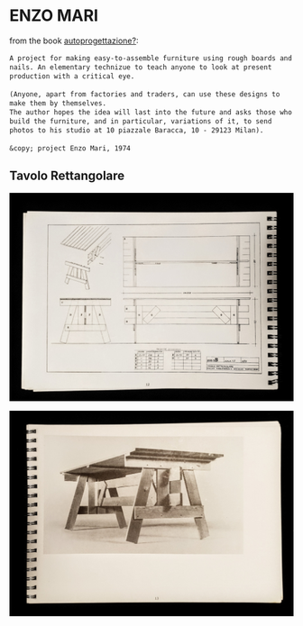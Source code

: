 # ENZO MARI
from the book [autoprogettazione?](resources/Enzo-Mari-Autoprogettazione2.pdf):

    A project for making easy-to-assemble furniture using rough boards and nails. An elementary technizue to teach anyone to look at present production with a critical eye.

    (Anyone, apart from factories and traders, can use these designs to make them by themselves.
    The author hopes the idea will last into the future and asks those who build the furniture, and in particular, variations of it, to send photos to his studio at 10 piazzale Baracca, 10 - 29123 Milan).

    &copy; project Enzo Mari, 1974


## Tavolo Rettangolare

![Drawing of table, including material list](./images/drawing.jpg)

![Photo of table](./images/photo.jpg)

